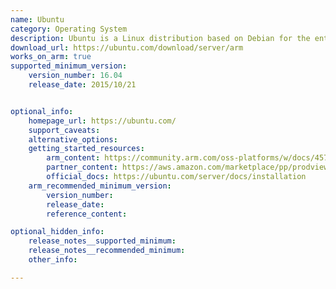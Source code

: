 ```yaml
---
name: Ubuntu
category: Operating System
description: Ubuntu is a Linux distribution based on Debian for the enterprise server, desktop, cloud, and IoT. 
download_url: https://ubuntu.com/download/server/arm
works_on_arm: true
supported_minimum_version:
    version_number: 16.04
    release_date: 2015/10/21


optional_info:
    homepage_url: https://ubuntu.com/
    support_caveats: 
    alternative_options: 
    getting_started_resources: 
        arm_content: https://community.arm.com/oss-platforms/w/docs/457/n1sdp-getting-started-guide
        partner_content: https://aws.amazon.com/marketplace/pp/prodview-i5afwwktxiu6u
        official_docs: https://ubuntu.com/server/docs/installation
    arm_recommended_minimum_version:
        version_number: 
        release_date:
        reference_content:

optional_hidden_info:
    release_notes__supported_minimum: 
    release_notes__recommended_minimum: 
    other_info: 

---
```

